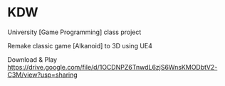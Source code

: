 # KDW
University [Game Programming] class project

Remake classic game [Alkanoid] to 3D using UE4

Download & Play 
https://drive.google.com/file/d/1OCDNPZ6TnwdL6zjS6WnsKMODbtV2-C3M/view?usp=sharing
